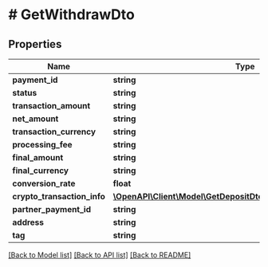 # # GetWithdrawDto

## Properties

Name | Type | Description | Notes
------------ | ------------- | ------------- | -------------
**payment_id** | **string** |  |
**status** | **string** |  |
**transaction_amount** | **string** |  |
**net_amount** | **string** |  |
**transaction_currency** | **string** |  |
**processing_fee** | **string** |  |
**final_amount** | **string** |  |
**final_currency** | **string** |  |
**conversion_rate** | **float** |  |
**crypto_transaction_info** | [**\OpenAPI\Client\Model\GetDepositDtoCryptoTransactionInfoInner[]**](GetDepositDtoCryptoTransactionInfoInner.md) |  |
**partner_payment_id** | **string** |  | [optional]
**address** | **string** |  |
**tag** | **string** |  |

[[Back to Model list]](../../README.md#models) [[Back to API list]](../../README.md#endpoints) [[Back to README]](../../README.md)
